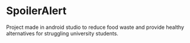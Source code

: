 # SpoilerAlert
Project made in android studio to reduce food waste and provide healthy alternatives for struggling university students.
